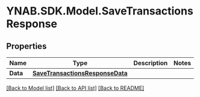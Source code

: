 # YNAB.SDK.Model.SaveTransactionsResponse
## Properties

Name | Type | Description | Notes
------------ | ------------- | ------------- | -------------
**Data** | [**SaveTransactionsResponseData**](SaveTransactionsResponseData.md) |  | 

[[Back to Model list]](../README.md#documentation-for-models) [[Back to API list]](../README.md#documentation-for-api-endpoints) [[Back to README]](../README.md)

